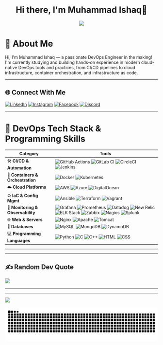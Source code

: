 


<!--**muhammadiishaq/muhammadiishaq** is a ✨ _special_ ✨ repository because its `README.md` (this file) appears on your GitHub profile.

Here are some ideas to get you started:

- 🔭 I’m currently working on ...
- 🌱 I’m currently learning ...
- 👯 I’m looking to collaborate on ...
- 🤔 I’m looking for help with ...
- 💬 Ask me about ...
- 📫 How to reach me: ...
- 😄 Pronouns: ...
- ⚡ Fun fact: ...
-->

<body>
  <div align="center">
    <h1> Hi there, I'm Muhammad Ishaq👋<a href="#"></h1>
  </div>
<p align="center">
<a href="https://github.com/smuhabdullah"><img src="https://readme-typing-svg.herokuapp.com?lines=Experienced+Python+Developer;Data+Science+Enthusiast;Aspiring+Deep+Learning+Practitioner&center=true&width=500&height=50"></a>
<!-- ### Welcome to My GitHub Profile!
Experienced Python Developer specializing in data science. I hold a Bachelor's degree in Computer Science from Usman Institute of Technology. Currently, I'm a Python Developer at Odolution, exhibited proficiency in designing and optimizing Odoo modules for improved performance and usability across 3 or more projects, with hands-on experience in Odoo versions 14, 15, 16, and 17. My leadership in the Sugarcane Disease Detector project showcases my skills in Python, CNN, and Django. I'm also an active volunteer with a passion for community service.

<!-- This README serves as an introduction to who I am and what I am currently focusing on in my learning journey.

- 🌱 Instructed 4 batches of students, providing guidance to over 100+ individuals in developing their future skills at BanoQabil 2.0.
- 🌱 Pursuing the Google Data Analyst course to learn valuable data analysis techniques and tools.
- 👯 Looking forward to collaborating with other developers and data enthusiasts on interesting projects.
- 🥅 My goals for this learning phase are to gain a solid foundation in Python development and data analysis and apply my skills to real-world projects.
- 💎 If you have any suggestions, resources, or opportunities related to Python development or data analysis, feel free to connect with me.

 
<h2>Tech Stack</h2>

<table width="100" align='justify-center'>
<tr>

  <td align='center' width="200">
        <img src="https://www.jing.fm/clipimg/full/53-537670_python-png-file-python-logo-png.png"  width="80">
    </td>
  <td align='center' width="200">
        <img src="https://www.djangoproject.com/m/img/logos/django-logo-negative.png" width="100">
    </td>
    <td align='center' width="200"> 
<!--         <img src="https://buttercms.com/static/images/tech_banners/Flask.png" width="100"> -->
	    

<!--<td align='center' width="200">
        <img src="https://github.com/smuhabdullah/smuhabdullah/assets/58034394/27a7c39c-6c5e-4cec-9110-0de89ebd9d05" width="100">
    </td>
 <td align='center'  width="200">
        <img src="https://github.com/opencv/opencv/wiki/logo/OpenCV_logo_no_text.png" width="100">
    </td>
	
</tr>
 <tr>
   
  
<td align='center'  width="200">
        <img src="https://github.com/smuhabdullah/smuhabdullah/assets/58034394/9042153c-74b1-407a-94d9-6e5657b3044c" >
    </td>
	 <td align='center' width="200">
        <img src="https://github.com/smuhabdullah/smuhabdullah/assets/58034394/e99ac296-f64c-479c-bf6a-1958c2713e9b" width="100%">
    </td>
  <td align='center'  width="200">
        <img src="https://download.logo.wine/logo/MySQL/MySQL-Logo.wine.png" >
    </td>
<td align='center'  width="200">
        <img src="https://github.com/smuhabdullah/smuhabdullah/assets/58034394/64937b04-5c3a-4a46-b3f1-2c2375a27725" >
    </td>
	  
  <td align='center'  width="200">
        <img src="https://github.com/smuhabdullah/smuhabdullah/assets/58034394/30d22378-8123-4eea-9a9d-1bfc295a2583" >
    </td>
	

</tr>
<tr>
    <td align='center' width="200">
        <img src="https://upload.wikimedia.org/wikipedia/commons/thumb/3/38/HTML5_Badge.svg/600px-HTML5_Badge.svg.png"  width="100">
    </td>
    <td align='center' width="200">
        <img src="https://raw.githubusercontent.com/devicons/devicon/0d6c64dbbf311879f7d563bfc3ccf559f9ed111c/icons/css3/css3-original-wordmark.svg" width="100">
    </td>
  
 <td align='center'  width="200">
        <img src="https://upload.wikimedia.org/wikipedia/commons/thumb/6/6a/JavaScript-logo.png/800px-JavaScript-logo.png" width="100">
    </td>
	
 <td align='center' width="200">
        <img src="https://github.com/smuhabdullah/smuhabdullah/assets/58034394/afaefa9d-951b-429a-9f3d-cd522ff08048" width="100">
    </td>
	 <td align='center' width="200">
        <img src="https://git-scm.com/images/logos/1color-darkbg@2x.png" width="100">
    </td>
 
	
    
</tr>
 

    
</table>
</p>
<p width="100" align='center'>
<a href="https://www.linkedin.com/in/muhammad-ishaq-069089291/"><img src="https://img.shields.io/badge/-Muhammad%20Abdullah-0077B5?style=flat&logo=Linkedin&logoColor=white"/></a>
<a href="mailto:mabdullahuit19b@gmail.com"><img src="https://img.shields.io/badge/-mabdullahuit19b@gmail.com-D14836?style=flat&logo=Gmail&logoColor=white"/></a>
	<a href="https://smuhabdullah.medium.com/"><img src="https://img.shields.io/badge/-smuhabdullah-black ?style=flat&logo=medium&logoColor=white"/></a>
<a href="https://www.instagram.com/muhammadishaq5896/?hl=en"><img src="https://img.shields.io/badge/-@muhammadabdullah-E4405F?style=flat&logo=Instagram&logoColor=white"/></a>
<a href="https://smuhabdullah.me/"><img src="https://img.shields.io/badge/-/smuhabdullah-e8b519?style=flat&logo=portfolio&logoColor=green"/></a>
 </p>
 
<br>

 
 <h2>GitHub Analytics
 </h2>



<!-- <a href="https://github.com/smuhabdullah"> -->
<!--   <img height="180em" src="https://github-readme-stats.vercel.app/api?username=smuhabdullah&show_icons=true&theme=algolia&include_all_commits=true&count_private=true"/> -->
<!--   <img height="180em" src="https://github-readme-stats-eight-theta.vercel.app/api/top-langs/?username=smuhabdullah&layout=compact&langs_count=8&theme=algolia"/>
</a>
  <img width="70%" src="https://github-readme-streak-stats.herokuapp.com/?user=smuhabdullah&show_icons=true&locale=en&layout=demo&theme=algolia" /> -->


<!--<p align="center">
  <img width="400px" src="https://github-readme-stats.vercel.app/api?username=smuhabdullah&count_private=true&show_icons=true&theme=material-palenight&hide_border=true&bg_color=1F222E" />
  <img width="400px" src="https://github-readme-streak-stats.herokuapp.com?user=smuhabdullah&theme=material-palenight&hide_border=true&fire=C77800&ring=7C2AE8&background=1F222E" />
</p>
<!-- ![](https://komarev.com/ghpvc/?username=rashidwassan&color=blueviolet&label=Profile+Views) -->

	


<!--<p align="center">
<!-- ## 🐛Github Magic Game  <img src="https://github.com/smuhabdullah/smuhabdullah/raw/output/github-contribution-grid-snake.svg" alt="snake"></center> -->
</p>

# 💫 About Me
Hi, I'm Muhammad Ishaq — a passionate DevOps Engineer in the making! I'm currently studying and building hands-on experience in modern cloud-native DevOps tools and practices, from CI/CD pipelines to cloud infrastructure, container orchestration, and infrastructure as code.

---

## 🌐 Connect With Me
[![LinkedIn](https://img.shields.io/badge/LinkedIn-%230077B5.svg?logo=linkedin&logoColor=white)](https://www.linkedin.com/in/muhammad-ishaq-069089291/) 
[![Instagram](https://img.shields.io/badge/Instagram-%23E4405F.svg?logo=Instagram&logoColor=white)](https://www.instagram.com/muhammadishaq5896/?hl=en) 
[![Facebook](https://img.shields.io/badge/Facebook-%231877F2.svg?logo=Facebook&logoColor=white)](https://www.facebook.com/profile.php?id=100087375879489) 
[![Discord](https://img.shields.io/badge/Discord-%237289DA.svg?logo=discord&logoColor=white)](https://discord.gg/824622549182185493)

---
# 💼 DevOps Tech Stack & Programming Skills

| **Category** | **Tools** |
|--------------|-----------|
| 🛠️ **CI/CD & Automation** | ![GitHub Actions](https://img.shields.io/badge/-GitHub_Actions-2088FF?logo=github-actions&logoColor=white&style=flat-square) ![GitLab CI](https://img.shields.io/badge/-GitLab_CI-FC6D26?logo=gitlab&logoColor=white&style=flat-square) ![CircleCI](https://img.shields.io/badge/-CircleCI-343434?logo=circleci&logoColor=white&style=flat-square) ![Jenkins](https://img.shields.io/badge/-Jenkins-D24939?logo=jenkins&logoColor=white&style=flat-square) |
| 🐳 **Containers & Orchestration** | ![Docker](https://img.shields.io/badge/-Docker-2496ED?logo=docker&logoColor=white&style=flat-square) ![Kubernetes](https://img.shields.io/badge/-Kubernetes-326CE5?logo=kubernetes&logoColor=white&style=flat-square) |
| ☁️ **Cloud Platforms** | ![AWS](https://img.shields.io/badge/-AWS-FF9900?logo=amazonaws&logoColor=white&style=flat-square) ![Azure](https://img.shields.io/badge/-Azure-0078D4?logo=microsoft-azure&logoColor=white&style=flat-square) ![DigitalOcean](https://img.shields.io/badge/-DigitalOcean-0080FF?logo=digitalocean&logoColor=white&style=flat-square) |
| ⚙️ **IaC & Config Mgmt** | ![Ansible](https://img.shields.io/badge/-Ansible-EE0000?logo=ansible&logoColor=white&style=flat-square) ![Terraform](https://img.shields.io/badge/-Terraform-623CE4?logo=terraform&logoColor=white&style=flat-square) ![Vagrant](https://img.shields.io/badge/-Vagrant-1563FF?logo=vagrant&logoColor=white&style=flat-square) |
| 🧠 **Monitoring & Observability** | ![Grafana](https://img.shields.io/badge/-Grafana-F46800?logo=grafana&logoColor=white&style=flat-square) ![Prometheus](https://img.shields.io/badge/-Prometheus-E6522C?logo=prometheus&logoColor=white&style=flat-square) ![Datadog](https://img.shields.io/badge/-Datadog-632CA6?logo=datadog&logoColor=white&style=flat-square) ![New Relic](https://img.shields.io/badge/-New%20Relic-008C99?logo=newrelic&logoColor=white&style=flat-square) ![ELK Stack](https://img.shields.io/badge/-ELK%20Stack-005571?logo=elasticstack&logoColor=white&style=flat-square) ![Zabbix](https://img.shields.io/badge/-Zabbix-C60F2F?logo=zabbix&logoColor=white&style=flat-square) ![Nagios](https://img.shields.io/badge/-Nagios-222222?logo=nagios&logoColor=white&style=flat-square) ![Splunk](https://img.shields.io/badge/-Splunk-000000?logo=splunk&logoColor=white&style=flat-square) |
| 🌐 **Web & Servers** | ![Nginx](https://img.shields.io/badge/-Nginx-009639?logo=nginx&logoColor=white&style=flat-square) ![Apache](https://img.shields.io/badge/-Apache-D42029?logo=apache&logoColor=white&style=flat-square) ![Tomcat](https://img.shields.io/badge/-Tomcat-F8DC75?logo=apache-tomcat&logoColor=black&style=flat-square) |
| 💽 **Databases** | ![MySQL](https://img.shields.io/badge/-MySQL-4479A1?logo=mysql&logoColor=white&style=flat-square) ![MongoDB](https://img.shields.io/badge/-MongoDB-47A248?logo=mongodb&logoColor=white&style=flat-square) ![DynamoDB](https://img.shields.io/badge/-DynamoDB-4053D6?logo=amazondynamodb&logoColor=white&style=flat-square) |
| 💻 **Programming Languages** | ![Python](https://img.shields.io/badge/-Python-3776AB?logo=python&logoColor=white&style=flat-square) ![C](https://img.shields.io/badge/-C-A8B9CC?logo=c&logoColor=black&style=flat-square) ![C++](https://img.shields.io/badge/-C++-00599C?logo=c%2b%2b&logoColor=white&style=flat-square) ![HTML](https://img.shields.io/badge/-HTML5-E34F26?logo=html5&logoColor=white&style=flat-square) ![CSS](https://img.shields.io/badge/-CSS3-1572B6?logo=css3&logoColor=white&style=flat-square) |

---

<!--## 🏆 GitHub Trophies
![](https://github-profile-trophy.vercel.app/?username=muhammadiishaq&theme=radical&no-frame=false&margin-w=4)
-->
---

## ✍️ Random Dev Quote
![](https://quotes-github-readme.vercel.app/api?type=horizontal&theme=radical)

---

<!--## 🔝 Top Contributed Repo
![](https://github-contributor-stats.vercel.app/api?username=muhammadiishaq&limit=5&theme=dark&combine_all_yearly_contributions=true)
-->
---

[![](https://visitcount.itsvg.in/api?id=muhammadiishaq&icon=0&color=0)](https://visitcount.itsvg.in)

<picture>
  <source media="(prefers-color-scheme: dark)" srcset="https://raw.githubusercontent.com/muhammadiishaq/muhammadiishaq/output/github-snake-dark.svg" />
  <source media="(prefers-color-scheme: light)" srcset="https://raw.githubusercontent.com/muhammadiishaq/muhammadiishaq/output/github-snake.svg" />
  <img alt="github-snake" src="https://raw.githubusercontent.com/muhammadiishaq/muhammadiishaq/output/github-snake.svg" />
</picture>



